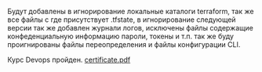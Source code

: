 Будут добавлены в игнорирование локальные каталоги terraform, так же все файлы с где присутствует .tfstate, в игнорирование следующей версии так же добавлен журнали логов, исключены файлы содержащие конфеденциальную информацию пароли, токены и т.п. так же буду проигнированы файлы переопределения и файлы конфигурации CLI.




Курс Devops пройден.
[certificate.pdf](https://github.com/Destian1995/devops-netology/files/12568304/certificate.pdf)
